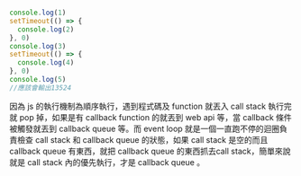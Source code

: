 ```javascript

console.log(1)
setTimeout(() => {
  console.log(2)
}, 0)
console.log(3)
setTimeout(() => {
  console.log(4)
}, 0)
console.log(5)
//應該會輸出13524
```
因為 js 的執行機制為順序執行，遇到程式碼及 function 就丟入 call stack 執行完就 pop 掉，如果是有 callback function 的就丟到 web api 等，當 callback 條件被觸發就丟到 callback queue 等。而 event loop 就是一個一直跑不停的迴圈負責檢查 call stack 和 callback queue 的狀態，如果 call stack 是空的而且callback queue 有東西，就把 callback queue 的東西抓去call stack，簡單來說就是 call stack 內的優先執行，才是 callback queue 。
